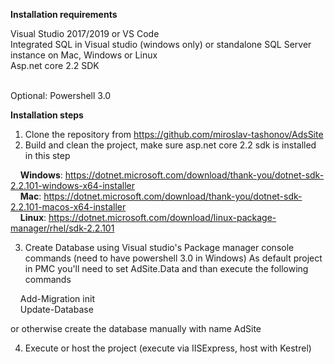 <b>Installation requirements</b>

Visual Studio 2017/2019 or VS Code<br/>
Integrated SQL in Visual studio (windows only) or standalone SQL Server instance on Mac, Windows or Linux<br/>
Asp.net core 2.2 SDK<br/><br/>

Optional: Powershell 3.0 <br/>


<b>Installation steps</b>

1. Clone the repository from https://github.com/miroslav-tashonov/AdsSite 
2. Build and clean the project, make sure asp.net core 2.2 sdk is installed in this step 

  &nbsp;&nbsp;&nbsp;&nbsp;<b>Windows</b>: https://dotnet.microsoft.com/download/thank-you/dotnet-sdk-2.2.101-windows-x64-installer </br>
  &nbsp;&nbsp;&nbsp;&nbsp;<b>Mac</b>: https://dotnet.microsoft.com/download/thank-you/dotnet-sdk-2.2.101-macos-x64-installer </br>
  &nbsp;&nbsp;&nbsp;&nbsp;<b>Linux</b>: https://dotnet.microsoft.com/download/linux-package-manager/rhel/sdk-2.2.101 </br>


3. Create Database using Visual studio's Package manager console commands (need to have powershell 3.0 in Windows)
As default project in PMC you'll need to set AdSite.Data and than execute the following commands

&nbsp;&nbsp;&nbsp;&nbsp;Add-Migration init</br>
&nbsp;&nbsp;&nbsp;&nbsp;Update-Database

or otherwise create the database manually with name AdSite

4. Execute or host the project (execute via IISExpress, host with Kestrel)
